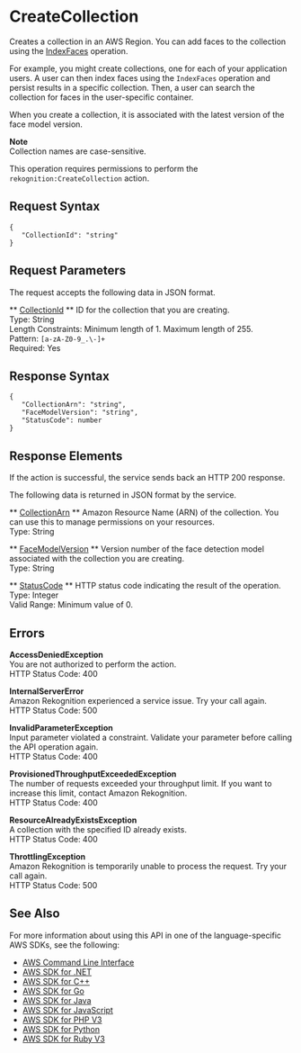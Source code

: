 # CreateCollection<a name="API_CreateCollection"></a>

Creates a collection in an AWS Region\. You can add faces to the collection using the [IndexFaces](API_IndexFaces.md) operation\. 

For example, you might create collections, one for each of your application users\. A user can then index faces using the `IndexFaces` operation and persist results in a specific collection\. Then, a user can search the collection for faces in the user\-specific container\. 

When you create a collection, it is associated with the latest version of the face model version\.

**Note**  
Collection names are case\-sensitive\.

This operation requires permissions to perform the `rekognition:CreateCollection` action\.

## Request Syntax<a name="API_CreateCollection_RequestSyntax"></a>

```
{
   "CollectionId": "string"
}
```

## Request Parameters<a name="API_CreateCollection_RequestParameters"></a>

The request accepts the following data in JSON format\.

 ** [CollectionId](#API_CreateCollection_RequestSyntax) **   <a name="rekognition-CreateCollection-request-CollectionId"></a>
ID for the collection that you are creating\.  
Type: String  
Length Constraints: Minimum length of 1\. Maximum length of 255\.  
Pattern: `[a-zA-Z0-9_.\-]+`   
Required: Yes

## Response Syntax<a name="API_CreateCollection_ResponseSyntax"></a>

```
{
   "CollectionArn": "string",
   "FaceModelVersion": "string",
   "StatusCode": number
}
```

## Response Elements<a name="API_CreateCollection_ResponseElements"></a>

If the action is successful, the service sends back an HTTP 200 response\.

The following data is returned in JSON format by the service\.

 ** [CollectionArn](#API_CreateCollection_ResponseSyntax) **   <a name="rekognition-CreateCollection-response-CollectionArn"></a>
Amazon Resource Name \(ARN\) of the collection\. You can use this to manage permissions on your resources\.   
Type: String

 ** [FaceModelVersion](#API_CreateCollection_ResponseSyntax) **   <a name="rekognition-CreateCollection-response-FaceModelVersion"></a>
Version number of the face detection model associated with the collection you are creating\.  
Type: String

 ** [StatusCode](#API_CreateCollection_ResponseSyntax) **   <a name="rekognition-CreateCollection-response-StatusCode"></a>
HTTP status code indicating the result of the operation\.  
Type: Integer  
Valid Range: Minimum value of 0\.

## Errors<a name="API_CreateCollection_Errors"></a>

 **AccessDeniedException**   
You are not authorized to perform the action\.  
HTTP Status Code: 400

 **InternalServerError**   
Amazon Rekognition experienced a service issue\. Try your call again\.  
HTTP Status Code: 500

 **InvalidParameterException**   
Input parameter violated a constraint\. Validate your parameter before calling the API operation again\.  
HTTP Status Code: 400

 **ProvisionedThroughputExceededException**   
The number of requests exceeded your throughput limit\. If you want to increase this limit, contact Amazon Rekognition\.  
HTTP Status Code: 400

 **ResourceAlreadyExistsException**   
A collection with the specified ID already exists\.  
HTTP Status Code: 400

 **ThrottlingException**   
Amazon Rekognition is temporarily unable to process the request\. Try your call again\.  
HTTP Status Code: 500

## See Also<a name="API_CreateCollection_SeeAlso"></a>

For more information about using this API in one of the language\-specific AWS SDKs, see the following:
+  [AWS Command Line Interface](https://docs.aws.amazon.com/goto/aws-cli/rekognition-2016-06-27/CreateCollection) 
+  [AWS SDK for \.NET](https://docs.aws.amazon.com/goto/DotNetSDKV3/rekognition-2016-06-27/CreateCollection) 
+  [AWS SDK for C\+\+](https://docs.aws.amazon.com/goto/SdkForCpp/rekognition-2016-06-27/CreateCollection) 
+  [AWS SDK for Go](https://docs.aws.amazon.com/goto/SdkForGoV1/rekognition-2016-06-27/CreateCollection) 
+  [AWS SDK for Java](https://docs.aws.amazon.com/goto/SdkForJava/rekognition-2016-06-27/CreateCollection) 
+  [AWS SDK for JavaScript](https://docs.aws.amazon.com/goto/AWSJavaScriptSDK/rekognition-2016-06-27/CreateCollection) 
+  [AWS SDK for PHP V3](https://docs.aws.amazon.com/goto/SdkForPHPV3/rekognition-2016-06-27/CreateCollection) 
+  [AWS SDK for Python](https://docs.aws.amazon.com/goto/boto3/rekognition-2016-06-27/CreateCollection) 
+  [AWS SDK for Ruby V3](https://docs.aws.amazon.com/goto/SdkForRubyV3/rekognition-2016-06-27/CreateCollection) 